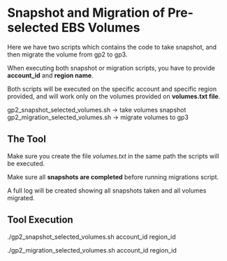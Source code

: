# Snapshot and Migration of Pre-selected EBS Volumes 

Here we have two scripts which contains the code to take snapshot, and then migrate the volume from gp2 to gp3.

When executing both snapshot or migration scripts, you have to provide **account_id** and **region name**.

Both scripts will be executed on the specific account and specific region provided, and will work only on the volumes provided on **volumes.txt file**.

gp2_snapshot_selected_volumes.sh -> take volumes snapshot
gp2_migration_selected_volumes.sh -> migrate volumes to gp3


## The Tool

Make sure you create the file *volumes.txt* in the same path the scripts will be executed.

Make sure all **snapshots are completed** before running migrations script.

A full log will be created showing all snapshots taken and all volumes migrated.

## Tool Execution
./gp2_snapshot_selected_volumes.sh account_id region_id

./gp2_migration_selected_volumes.sh account_id region_id

